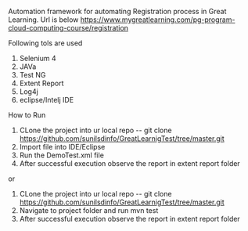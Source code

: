 Automation framework for automating Registration process in Great Learning. Url is below
https://www.mygreatlearning.com/pg-program-cloud-computing-course/registration

Following tols are used
1. Selenium 4
2. JAVa
3. Test NG
4. Extent Report
5. Log4j
6. eclipse/Intelj IDE

How to Run
1. CLone the project into ur local repo -- git clone https://github.com/sunilsdinfo/GreatLearnigTest/tree/master.git
2. Import file into IDE/Eclipse
3. Run the DemoTest.xml file
4. After successful execution observe the report in extent report folder

or
1. CLone the project into ur local repo -- git clone https://github.com/sunilsdinfo/GreatLearnigTest/tree/master.git
2. Navigate to project folder and run  mvn test
3. After successful execution observe the report in extent report folder




